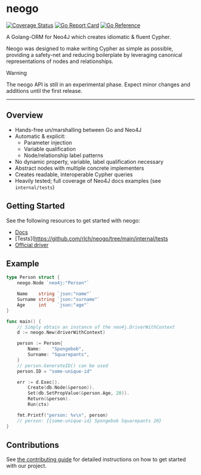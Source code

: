# neogo

[![Coverage Status](https://coveralls.io/repos/github/rlch/neogo/badge.svg?branch=main)](https://coveralls.io/github/rlch/neogo?branch=main) [![Go Report Card](https://goreportcard.com/badge/github.com/rlch/neogo)](https://goreportcard.com/report/github.com/rlch/neogo) [![Go Reference](https://pkg.go.dev/badge/github.com/rlch/neogo.svg)](https://pkg.go.dev/github.com/rlch/neogo)

A Golang-ORM for Neo4J which creates idiomatic & fluent Cypher.

Neogo was designed to make writing Cypher as simple as possible, providing a
safety-net and reducing boilerplate by leveraging canonical representations of
nodes and relationships. 

> [!WARNING]
> The neogo API is still in an experimental phase. Expect minor changes and
> additions until the first release.

---

## Overview

- Hands-free un/marshalling between Go and Neo4J
- Automatic & explicit:
    - Parameter injection
    - Variable qualification
    - Node/relationship label patterns
- No dynamic property, variable, label qualification necessary
- Abstract nodes with multiple concrete implementers
- Creates readable, interoperable Cypher queries
- Heavily tested; full coverage of Neo4J docs examples (see `internal/tests`)

## Getting Started

See the following resources to get started with neogo:

- [Docs](https://pkg.go.dev/github.com/rlch/neogo)
- [Tests](https://github.com/rlch/neogo/tree/main/internal/tests
- [Official driver](https://github.com/neo4j/neo4j-go-driver)


## Example


```go
type Person struct {
	neogo.Node `neo4j:"Person"`

	Name    string `json:"name"`
	Surname string `json:"surname"`
	Age     int    `json:"age"`
}

func main() {
    // Simply obtain an instance of the neo4j.DriverWithContext
    d := neogo.New(driverWithContext)

    person := Person{
        Name:    "Spongebob",
        Surname: "Squarepants",
    }
    // person.GenerateID() can be used
    person.ID = "some-unique-id"

    err := d.Exec().
        Create(db.Node(&person)).
        Set(db.SetPropValue(&person.Age, 20)).
        Return(&person).
        Run(ctx)

    fmt.Printf("person: %v\n", person)
    // person: {{some-unique-id} Spongebob Squarepants 20}
}
```


## Contributions

See [the contributing guide](CONTRIBUTING.md) for detailed instructions on how to get started with our project.
